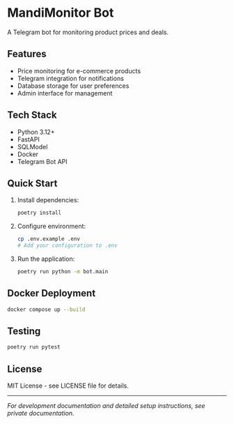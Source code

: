 # MandiMonitor Bot

A Telegram bot for monitoring product prices and deals.

## Features

- Price monitoring for e-commerce products
- Telegram integration for notifications
- Database storage for user preferences
- Admin interface for management

## Tech Stack

- Python 3.12+
- FastAPI
- SQLModel
- Docker
- Telegram Bot API

## Quick Start

1. Install dependencies:
   ```bash
   poetry install
   ```

2. Configure environment:
   ```bash
   cp .env.example .env
   # Add your configuration to .env
   ```

3. Run the application:
   ```bash
   poetry run python -m bot.main
   ```

## Docker Deployment

```bash
docker compose up --build
```

## Testing

```bash
poetry run pytest
```

## License

MIT License - see LICENSE file for details.

---

*For development documentation and detailed setup instructions, see private documentation.*